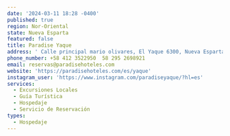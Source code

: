 ```yaml
---
date: '2024-03-11 18:28 -0400'
published: true
region: Nor-Oriental
state: Nueva Esparta
featured: false
title: Paradise Yaque
address: ' Calle principal mario olivares, El Yaque 6300, Nueva Esparta'
phone_number: +58 412 3522950  58 295 2698921
email: reservas@paradisehoteles.com
website: 'https://paradisehoteles.com/es/yaque'
instagram_user: 'https://www.instagram.com/paradiseyaque/?hl=es'
services:
  - Excursiones Locales
  - Guía Turística
  - Hospedaje
  - Servicio de Reservación
types:
  - Hospedaje
---
```

